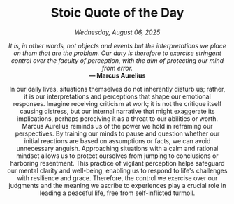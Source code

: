 <h1 align="center">Stoic Quote of the Day</h1>
<p align="center"><em><!--START_SECTION:current-date-->
Wednesday, August 06, 2025
<!--END_SECTION:current-date--></em></p>
<p align="center">
    <em><!--START_SECTION:quote-text-->
It is, in other words, not objects and events but the interpretations we place on them that are the problem. Our duty is therefore to exercise stringent control over the faculty of perception, with the aim of protecting our mind from error.
<!--END_SECTION:quote-text--></em><br>
    <strong>— <!--START_SECTION:quote-author-->
Marcus Aurelius
<!--END_SECTION:quote-author--></strong>
</p>

<p align="center" style="max-width:600px;margin:0 auto;">
<!--START_SECTION:quote-interpretation-->
In our daily lives, situations themselves do not inherently disturb us; rather, it is our interpretations and perceptions that shape our emotional responses. Imagine receiving criticism at work; it is not the critique itself causing distress, but our internal narrative that might exaggerate its implications, perhaps perceiving it as a threat to our abilities or worth. Marcus Aurelius reminds us of the power we hold in reframing our perspectives. By training our minds to pause and question whether our initial reactions are based on assumptions or facts, we can avoid unnecessary anguish. Approaching situations with a calm and rational mindset allows us to protect ourselves from jumping to conclusions or harboring resentment. This practice of vigilant perception helps safeguard our mental clarity and well-being, enabling us to respond to life's challenges with resilience and grace. Therefore, the control we exercise over our judgments and the meaning we ascribe to experiences play a crucial role in leading a peaceful life, free from self-inflicted turmoil.
<!--END_SECTION:quote-interpretation-->
</p>
